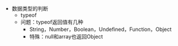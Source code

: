 - 数据类型的判断
  - typeof
  - 问题：typeof返回值有几种
    - String，Number，Boolean，Undefined，Function，Object
    - 特殊：null和array也返回Object

